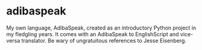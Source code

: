 # adibaspeak
My own language, AdibaSpeak, created as an introductory Python project in my fledgling years.
It comes with an AdibaSpeak to EnglishScript and vice-versa translator.
Be wary of ungratuitous references to Jesse Eisenberg.
